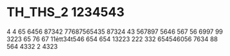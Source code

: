 # TH_THS_2 1234543
4
4
65
6456
87342
77687565435
87324
43
567897
5646
567
56
6997
99
3223
65
76
67
11ẻtt34t546
654
654
13223
222
332
654546056
7634
88
564
4332
2
4323
